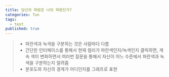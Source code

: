 ```yaml
---
title: 당신의 파랑은 나의 파랑인가?
categories: fun
tags:
  - test
published: true
---
```

> - 파란색과 녹색을 구분하는 것은 사람마다 다름
> - 간단한 인터페이스를 통해서 현재 컬러가 파란색인지/녹색인지 클릭하면, 계속 색이 변화하면서 여러번 질문을 통해서 자신이 어느 수준에서 파란색과 녹색을 구분하는지 알려줌
> - 분포도와 자신의 경계가 어디인지를 그래프로 표현